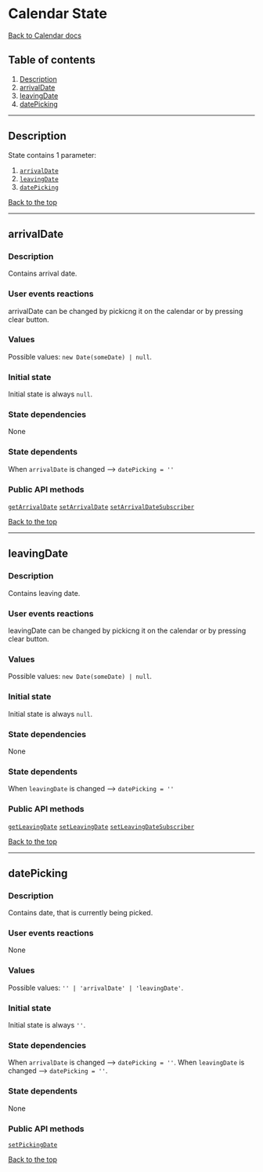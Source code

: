 <a name="top"></a>

# Calendar State
[Back to Calendar docs](calendar.md)

## Table of contents
1. [Description](#description)
2. [arrivalDate](#arrivaldate)
3. [leavingDate](#leavingDate)
4. [datePicking](#datepicking)


***

<a name="description"></a>

## Description
State contains 1 parameter:
1. [`arrivalDate`](#arrivaldate)
2. [`leavingDate`](#leavingdate)
3. [`datePicking`](#datepicking)

[Back to the top](#top)


***

<a name="arrivaldate"></a>

## arrivalDate

### Description
Contains arrival date.

### User events reactions
arrivalDate can be changed by pickicng it on the calendar or by pressing clear button.

### Values
Possible values: `new Date(someDate) | null`.

### Initial state
Initial state is always `null`.

### State dependencies
None

### State dependents
When `arrivalDate` is changed --> `datePicking = ''`

### Public API methods
[`getArrivalDate`](calendar.API.md#getarrivaldate)
[`setArrivalDate`](calendar.API.md#setarrivaldate)
[`setArrivalDateSubscriber`](calendar.API.md#setarrivaldatesubscriber)

[Back to the top](#top)


***

<a name="leavingdate"></a>

## leavingDate

### Description
Contains leaving date.

### User events reactions
leavingDate can be changed by pickicng it on the calendar or by pressing clear button.

### Values
Possible values: `new Date(someDate) | null`.

### Initial state
Initial state is always `null`.

### State dependencies
None

### State dependents
When `leavingDate` is changed --> `datePicking = ''`

### Public API methods
[`getLeavingDate`](calendar.API.md#getleavingdate)
[`setLeavingDate`](calendar.API.md#setleavingdate)
[`setLeavingDateSubscriber`](calendar.API.md#setleavingdatesubscriber)

[Back to the top](#top)


***

<a name="datepicking"></a>

## datePicking

### Description
Contains date, that is currently being picked.

### User events reactions
None

### Values
Possible values: `'' | 'arrivalDate' | 'leavingDate'`.

### Initial state
Initial state is always `''`.

### State dependencies
When `arrivalDate` is changed --> `datePicking = ''`.
When `leavingDate` is changed --> `datePicking = ''`.

### State dependents
None

### Public API methods
[`setPickingDate`](calendar.API.md#setpickingdate)

[Back to the top](#top)
